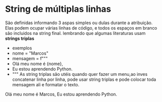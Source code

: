 # String de múltiplas linhas

São definidas informando 3 aspas simples ou dulas durante a atribuição. Elas podem ocupar várias linhas de código, e todos os espaços em branco são incluidos na string final. lembrando que algumas literaturas usam **strings triplas** 

-  exemplos 
- nome = "Marcos"
- mensagem = f"""
- Olá meu nome é {nome},
- Eu estou aprendendo Python.
- """
As string triplas são utéis quando quer fazer um menu,ao inves concatenar linha por linha, pode usar string triplas e pode colocar toda mensagem ali e formatar o texto.
>>> 
Olá meu nome é Marcos,
Eu estou aprendendo Python.
